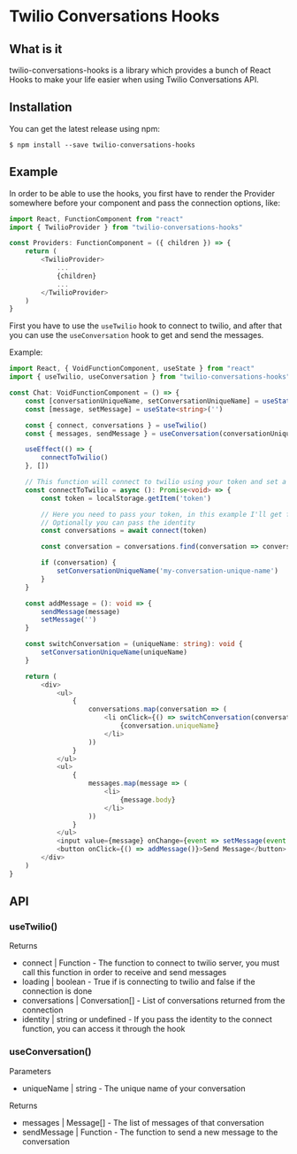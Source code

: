 # Twilio Conversations Hooks

## What is it

twilio-conversations-hooks is a library which provides a bunch of React Hooks to make your life easier when using Twilio Conversations API.

## Installation

You can get the latest release using npm:

```batch
$ npm install --save twilio-conversations-hooks
```

## Example

In order to be able to use the hooks, you first have
to render the Provider somewhere before your component
and pass the connection options, like:

```typescript
import React, FunctionComponent from "react"
import { TwilioProvider } from "twilio-conversations-hooks"

const Providers: FunctionComponent = ({ children }) => {
    return (
        <TwilioProvider>
            ...
            {children}
            ...
        </TwilioProvider>
    )
}
```

First you have to use the `useTwilio` hook to connect to twilio, and after that you can use the `useConversation` hook to get and send the messages.

Example:

```typescript
import React, { VoidFunctionComponent, useState } from "react"
import { useTwilio, useConversation } from "twilio-conversations-hooks"

const Chat: VoidFunctionComponent = () => {
    const [conversationUniqueName, setConversationUniqueName] = useState<string>('')
    const [message, setMessage] = useState<string>('')

    const { connect, conversations } = useTwilio()
    const { messages, sendMessage } = useConversation(conversationUniqueName)

    useEffect(() => {
        connectToTwilio()
    }, [])

    // This function will connect to twilio using your token and set a default conversation to pass to useConversation hook
    const connectToTwilio = async (): Promise<void> => {
        const token = localStorage.getItem('token')

        // Here you need to pass your token, in this example I'll get from local storage
        // Optionally you can pass the identity
        const conversations = await connect(token)

        const conversation = conversations.find(conversation => conversation.uniqueName === 'my-conversation-unique-name')

        if (conversation) {
            setConversationUniqueName('my-conversation-unique-name') 
        }
    }

    const addMessage = (): void => {
        sendMessage(message)
        setMessage('')
    }

    const switchConversation = (uniqueName: string): void {
        setConversationUniqueName(uniqueName)
    }

    return (
        <div>
            <ul>
                {
                    conversations.map(conversation => (
                        <li onClick={() => switchConversation(conversation.uniqueName)} key={conversation.uniqueName}>
                            {conversation.uniqueName}
                        </li>
                    ))
                }
            </ul>
            <ul>
                {
                    messages.map(message => (
                        <li>
                            {message.body}
                        </li>
                    ))
                }
            </ul>
            <input value={message} onChange={event => setMessage(event.target.value)} />
            <button onClick={() => addMessage()}>Send Message</button>
        </div>
    )
}
```

## API

### useTwilio()

Returns

- connect | Function - The function to connect to twilio server, you must call this function in order to receive and send messages
- loading | boolean - True if is connecting to twilio and false if the connection is done
- conversations | Conversation[] - List of conversations returned from the connection
- identity | string or undefined - If you pass the identity to the connect function, you can access it through the hook

### useConversation()

Parameters

- uniqueName | string - The unique name of your conversation

Returns

- messages | Message[] - The list of messages of that conversation
- sendMessage | Function - The function to send a new message to the conversation
